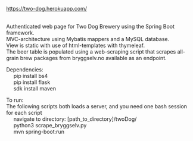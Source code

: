 https://two-dog.herokuapp.com/ <br><br>

Authenticated web page for Two Dog Brewery using the Spring Boot framework. <br>
MVC-architecture using Mybatis mappers and a MySQL database. <br>
View is static with use of html-templates with thymeleaf. <br>
The beer table is populated using a web-scraping script that scrapes all-grain brew packages from bryggselv.no available as an endpoint. <br>

Dependencies: <br>
&nbsp;&nbsp;&nbsp;&nbsp;  pip install bs4 <br>
&nbsp;&nbsp;&nbsp;&nbsp;  pip install flask <br>
&nbsp;&nbsp;&nbsp;&nbsp;  sdk install maven <br>

 
To run: <br>
The following scripts both loads a server, and you need one bash session for each script <br>
&nbsp;&nbsp;&nbsp;&nbsp;  navigate to directory: [path_to_directory]/twoDog/ <br>
&nbsp;&nbsp;&nbsp;&nbsp;  python3 scrape_bryggselv.py <br>
&nbsp;&nbsp;&nbsp;&nbsp;  mvn spring-boot:run <br>
  
